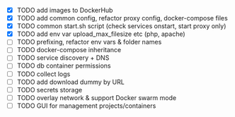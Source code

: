 - [x] TODO add images to DockerHub
- [x] TODO add common config, refactor proxy config, docker-compose files
- [x] TODO common start.sh script (check services onstart, start proxy only)
- [x] TODO add env var upload_max_filesize etc (php, apache)
- [ ] TODO prefixing, refactor env vars & folder names
- [ ] TODO docker-compose inheritance
- [ ] TODO service discovery + DNS
- [ ] TODO db container permissions
- [ ] TODO collect logs
- [ ] TODO add download dummy by URL
- [ ] TODO secrets storage
- [ ] TODO overlay network & support Docker swarm mode
- [ ] TODO GUI for management projects/containers
